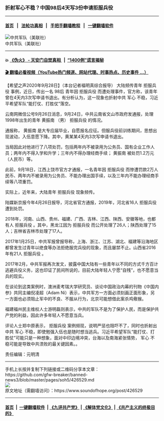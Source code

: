 ### 折射军心不稳？中国98后4天写3份申请拒服兵役
------------------------

#### [首页](https://github.com/gfw-breaker/banned-news3/blob/master/README.md) &nbsp;&nbsp;|&nbsp;&nbsp; [法轮功真相](https://github.com/begood0513/basic/blob/master/README.md)  &nbsp;&nbsp;|&nbsp;&nbsp; [手把手翻墙教程](https://github.com/gfw-breaker/guides/wiki)  &nbsp;&nbsp;|&nbsp;&nbsp; [一键翻墙软件](https://github.com/gfw-breaker/nogfw/blob/master/README.md)  



<div><img alt="中共军队（美联社）" src="https://img.soundofhope.org/2020-08/89-1596526960365.jpg"/>
<br/><figcaption class="caption">
 中共军队（美联社）
</figcaption></div><hr/>

#### 💥 [《伪火》 - 天安门自焚真相 ](http://158.247.195.190:10000/videos/blog/weihuo.html)&nbsp; |&nbsp; [“1400例”谎言揭秘  ](http://158.247.195.190:10000/videos/blog/jiexi1400.html)

#### [ 🎬  翻墙必看视频（YouTube热门频道、网站代理、时事热点、历史事件 ...）](https://github.com/gfw-breaker/links/blob/master/banned.md)

<div><div class="Content__Wrapper sc-1bvya0-0 grZQxZ">
 <p class="meta-top">
  <span class="meta">
   【希望之声2020年9月28日】（本台记者福明真综合报导）
  </span>
  大陆频传青年
  <ok href="/term/123375">
   拒服兵役
  </ok>
  事例，近日，传出一名
  <ok href="/term/385729">
   98后
  </ok>
  青年因
  <ok href="/term/123375">
   拒服兵役
  </ok>
  而遭处理事件，官方称，该青年曾在4天内3次写申请书退出。有分析认为，这一现象也折射中共
  <ok href="/term/359086">
   军心
  </ok>
  不稳，习近平希望军队“能打仗、打胜仗”落空。
 </p>
 <p>
  云南网微信公号9月26日消息，9月24日，中共云南省文山市政府发通报，处理1998年出生的青年
  <ok href="/term/385735">
   黄振南
  </ok>
  （男）
  <ok href="/term/123375">
   拒服兵役
  </ok>
  的情况。
 </p>
 <div class="AD_Embed__Wrap-sc-1xslmin-0 igMuqX module desktop">
  <div>
  </div>
 </div>
 <p>
  通报称，
  <ok href="/term/385735">
   黄振南
  </ok>
  是大专应届毕业，自愿报名应征。但服兵役前训练期间，思想出现波动，入伍意愿下降。其中，黄某某4天内3次写申请书退出。
 </p>
 <p>
  当局因此对他进行了八项处罚，包括两年内不被录用为公务员、国有企业工作人员；两年内不得入学和升学；三年内不得办理经商手续；
  <ok href="/term/385735">
   黄振南
  </ok>
  被处罚1.2万元（人民币）等。
 </p>
 <p>
  此前，9月18日，江西上饶市官方才通报，一名青年因
  <ok href="/term/123375">
   拒服兵役
  </ok>
  而惨遭罚款2万人民币、两年内不被录用为公务员、不能办理出国手续，以及三年内不能办理经商手续等八项重罚。
 </p>
 <p>
  实际上，近年来，大陆青年
  <ok href="/term/123375">
   拒服兵役
  </ok>
  现象频传。
 </p>
 <p>
  陆媒新京报今年4月26日报导，河北省官方通报，2019年，河北省16人
  <ok href="/term/123375">
   拒服兵役
  </ok>
  遭到处罚。
 </p>
 <p>
  2018年，河南、山西、贵州、福建、广西、吉林、江西、陕西、安徽等地，也都有人
  <ok href="/term/123375">
   拒服兵役
  </ok>
  。其中，黑龙江因为
  <ok href="/term/123375">
   拒服兵役
  </ok>
  而公开处理了26人；陕西处理了15人；吉林省吉林市处理了17人。
 </p>
 <p>
  2017年1月25日，中共军报曾报导称，上海、浙江、江苏、湖北、福建等沿海地区都曾发生过青年以绝食等办法拒绝服完兵役的现象，而且屡禁不止。山西省2016年有21人
  <ok href="/term/123375">
   拒服兵役
  </ok>
  。
 </p>
 <p>
  2017年2月，中共军报再次发文，披露中国大陆有一些青年以不同的方式千方百计逃避兵役义务，这也印证了民间所说的，目前大陆年轻人宁愿“自残”，也不愿意当兵的现实。
 </p>
 <p>
  在谈论到这类案例时，澳洲麦考瑞大学研究员、谈论中国政治内幕的刊物《中国内参》共同主编倪凌超（Adam Ni）表示，中共军方一方面必须刻画正面形象，另一方面也必须阻止军中的不良、不服从行为，北京可能想借此案杀鸡儆猴。
 </p>
 <p>
  福建福州民主维权人士游明磊则表示，中共的军队不是为了保护人民，而是保护共产党的利益，因此许多年轻人不愿意当兵。
 </p>
 <p>
  评论人士郑中原表示，
  <ok href="/term/123375">
   拒服兵役
  </ok>
  案例频现，说明严惩也阻吓不了，同时也折射出中共
  <ok href="/term/359086">
   军心
  </ok>
  不稳，即使勉强入伍也是随时想当逃兵。习近平希望军队“能打仗、打胜仗”可能只是一种想象，面对中印边境冲突，台海以及南海紧张情势，
  <ok href="/term/359086">
   军心
  </ok>
  不稳可能是导致中共溃败的最关键因素。。
 </p>
 <p class="meta-btm">
  责任编辑：元明清
 </p>
</div>
</div>
<hr/>
手机上长按并复制下列链接或二维码分享本文章：<br/>
https://github.com/gfw-breaker/banned-news3/blob/master/pages/soh5/426529.md <br/>
<a href='https://github.com/gfw-breaker/banned-news3/blob/master/pages/soh5/426529.md'><img src='https://github.com/gfw-breaker/banned-news3/blob/master/pages/soh5/426529.md.png'/></a> <br/>
原文地址（需翻墙访问）：https://www.soundofhope.org/post/426529


------------------------
#### [首页](https://github.com/gfw-breaker/banned-news3/blob/master/README.md) &nbsp;|&nbsp; [一键翻墙软件](https://github.com/gfw-breaker/nogfw/blob/master/README.md) &nbsp;| [《九评共产党》](https://github.com/gfw-breaker/9ping.md/blob/master/README.md#九评之一评共产党是什么) | [《解体党文化》](https://github.com/gfw-breaker/jtdwh.md/blob/master/README.md) | [《共产主义的终极目的》](https://github.com/gfw-breaker/gczydzjmd.md/blob/master/README.md)


<img src='http://gfw-breaker.win/banned-news3/pages/soh5/426529.md' width='0px' height='0px'/>